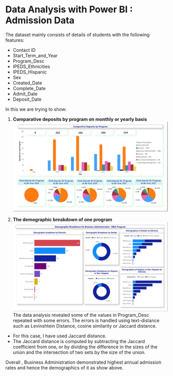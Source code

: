 # Data Analysis with Power BI : Admission Data

The dataset mainly consists of details of students with the following features:
- Contact ID
- Start_Term_and_Year
- Program_Desc
- IPEDS_Ethnicities
- IPEDS_Hispanic
- Sex
- Created_Date
- Complete_Date
- Admit_Date
- Deposit_Date

In this we are trying to show:
1.  **Comparative deposits by program on monthly or yearly basis**
    ![Dashboard Screenshot](Comparitive_Deposits.jpg)

2.  **The demographic breakdown of one program**
    ![Dashboard Screenshot](Demographics.jpg)
The data analysis revealed some of the  values in Program_Desc repeated with some errors.
The errors is handled using text-distance such as Levinshtein Distance, cosine similarity or Jaccard distance.

- For this case, I have used Jaccard distance.
- The Jaccard distance is computed by subtracting the Jaccard coefficient from one, or by dividing the difference in the sizes of the union and the intersection of two sets by the size of the union.

Overall , Business Administration demonstrated highest annual admission rates and hence the demographics of it as show above. 
 
